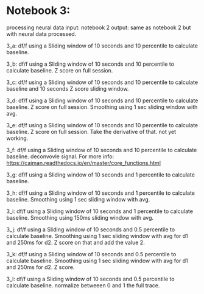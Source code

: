 # Notebook 3:
processing neural data 
input: notebook 2 
output: same as notebook 2 but with neural data processed. 

3_a: df/f using a Sliding window of 10 seconds and 10 percentile to calculate baseline.  

3_b: df/f using a Sliding window of 10 seconds and 10 percentile to calculate baseline.  Z score on full session. 

3_c: df/f using a Sliding window of 10 seconds and 10 percentile to calculate baseline and 10 seconds Z score sliding window.

3_d: df/f using a Sliding window of 10 seconds and 10 percentile to calculate baseline.  Z score on full session. Smoothing using 1 sec sliding window with avg. 

3_e: df/f using a Sliding window of 10 seconds and 10 percentile to calculate baseline.  Z score on full session. Take the derivative of that. not yet working. 

3_f: df/f using a Sliding window of 10 seconds and 10 percentile to calculate baseline.  deconvovle signal. For more info: https://caiman.readthedocs.io/en/master/core_functions.html 

3_g: df/f using a Sliding window of 10 seconds and 1 percentile to calculate baseline.

3_h: df/f using a Sliding window of 10 seconds and 1 percentile to calculate baseline. Smoothing using 1 sec sliding window with avg. 

3_i: df/f using a Sliding window of 10 seconds and 1 percentile to calculate baseline. Smoothing using 150ms sliding window with avg. 

3_j: df/f using a Sliding window of 10 seconds and 0.5 percentile to calculate baseline. Smoothing using 1 sec sliding window with avg for d1 and 250ms for d2. Z score on that and add the value 2. 

3_k: df/f using a Sliding window of 10 seconds and 0.5 percentile to calculate baseline. Smoothing using 1 sec sliding window with avg for d1 and 250ms for d2. Z score. 

3_l: df/f using a Sliding window of 10 seconds and 0.5 percentile to calculate baseline. normalize betweeen 0 and 1 the full trace. 

